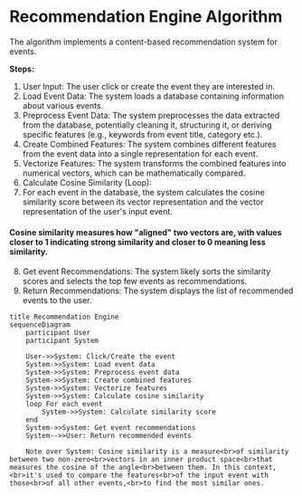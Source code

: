 # Recommendation Engine Algorithm

The algorithm implements a content-based recommendation system for events.

**Steps:**

1. User Input: The user click or create the event they are interested in.
2. Load Event Data: The system loads a database containing information about various events.
3. Preprocess Event Data: The system preprocesses the data extracted from the database, potentially cleaning it, structuring it, or deriving specific features (e.g., keywords from event title, category etc.).
4. Create Combined Features: The system combines different features from the event data into a single representation for each event.
5. Vectorize Features: The system transforms the combined features into numerical vectors, which can be mathematically compared.
6. Calculate Cosine Similarity (Loop):
7. For each event in the database, the system calculates the cosine similarity score between its vector representation and the vector representation of the user's input event.

#### Cosine similarity measures how "aligned" two vectors are, with values closer to 1 indicating strong similarity and closer to 0 meaning less similarity.

8. Get event Recommendations: The system likely sorts the similarity scores and selects the top few events as recommendations.
9. Return Recommendations: The system displays the list of recommended events to the user.

```mermaid
title Recommendation Engine
sequenceDiagram
    participant User
    participant System

    User->>System: Click/Create the event
    System->>System: Load event data
    System->>System: Preprocess event data
    System->>System: Create combined features
    System->>System: Vectorize features
    System->>System: Calculate cosine similarity
    loop For each event
        System->>System: Calculate similarity score
    end
    System->>System: Get event recommendations
    System-->>User: Return recommended events

    Note over System: Cosine similarity is a measure<br>of similarity between two non-zero<br>vectors in an inner product space<br>that measures the cosine of the angle<br>between them. In this context,<br>it's used to compare the features<br>of the input event with those<br>of all other events,<br>to find the most similar ones.
```
